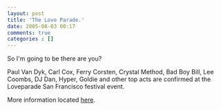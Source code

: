```yaml
---
layout: post
title: 'The Love Parade.'
date: 2005-08-03 00:17
comments: true
categories : []
---  
```


So I'm going to be there are you?

Paul Van Dyk, Carl Cox, Ferry Corsten, Crystal Method, Bad Boy Bill, Lee Coombs, DJ Dan, Hyper, Goldie and other top acts are confirmed at the Loveparade San Francisco festival event.

More information located <a href="http://www.loveparadesf.org/">here</a>.

